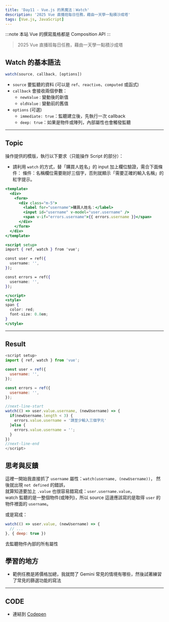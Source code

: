 ```yaml
---
title: 'Day11 - Vue.js 的黑魔法：Watch'
description: '2025 Vue 直播班每日任務，藉由一天學一點積沙成塔'
tags: [Vue.js, JavaScript]
---
```

:::note
本站 Vue 的撰寫風格都是 Composition API
:::

> 2025 Vue 直播班每日任務，藉由一天學一點積沙成塔

## Watch 的基本語法
```js
watch(source, callback, [options])
```
- `source` 要監聽的資料 (可以是 `ref`、`reactive`、`computed` 或函式)
- `callback` 會接收兩個參數：
  - `newValue` : 變動後的新值
  - `oldValue` : 變動前的舊值
- `options` (可選)
  - `immediate: true`：監聽建立後，先執行一次 callback
  - `deep: true`：如果是物件或陣列，內部屬性也會觸發監聽

---

## Topic
操作提供的模版，執行以下要求（只能操作 Script 的部分）：
- 請利用 `watch` 的方式，替「購買人姓名」的 input 加上欄位驗證，需合下面條件：
  條件：名稱欄位需要剛好三個字，否則就顯示「需要正確的輸入名稱」的紅字提示。

```jsx
<template>
  <div>
    <form>
      <div class="m-5">
        <label for="username">購買人姓名：</label>
        <input id="username" v-model="user.username" />
        <span v-if="errors.username">{{ errors.username }}</span>
      </div>
    </form>
  </div>
</template>

<script setup>
import { ref, watch } from 'vue';

const user = ref({
  username: '',
});

const errors = ref({
  username: '',
});

</script>
<style>
span {
  color: red;
  font-size: 0.8em;
}
</style>
```

---

## Result
```js
<script setup>
import { ref, watch } from 'vue';

const user = ref({
  username: '',
});

const errors = ref({
  username: '',
});

//next-line-start
watch(() => user.value.username, (newUsername) => {
  if(newUsername.length < 3) {
    errors.value.username = '請至少輸入三個字元'
  }else {
    errors.value.username = '';
  }
})
//next-line-end
</script>
```

## 思考與反饋
這裡一開始我直接抓了 `username` 屬性：`watch(username, (newUsername))`，
然後就出現 `not defined` 的錯誤，\
就算知道要加上 `.value` 也很容易錯寫成：`user.username.value`，\
watch 監聽的是一整個物件(或陣列)，所以 source 這邊應該寫的是取得 `user` 的物件裡面的 `username`。

或是寫成：
```js
watch(() => user.value, (newUsername) => {
  // ...
}, { deep: true })
```
去監聽物件內部的所有屬性

## 學習的地方
- 範例任務是將價格加總，我就問了 Gemini 常見的情境有哪些，然後試著練習了常見的篩選功能的寫法

---
## CODE
- 連結到 [Codepen](https://codepen.io/CloveTseng1026/pen/yyYKmzP)